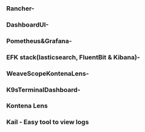 ### Rancher-
### DashboardUI- 
### Pometheus&Grafana- 
### EFK stack(lasticsearch, FluentBit & Kibana)-
### WeaveScopeKontenaLens-
### K9sTerminalDashboard-
### Kontena Lens 
### Kail - Easy tool to view logs 





























